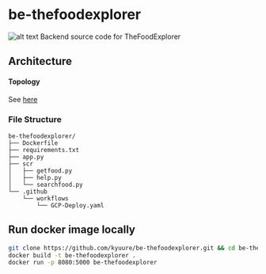 # be-thefoodexplorer

![alt text](https://github.com/kyuure/be-thefoodexplorer/blob/main/img/v1.0.png "Server Topology")
Backend source code for TheFoodExplorer


## Architecture

#### Topology
See [here](https://docs.google.com/presentation/d/1f8nl-JyYW6cXSfhCECTw_V_pQeOYsfTQ-flmfxzbivU/edit?usp=sharing "API Architecture")

### File Structure
```
be-thefoodexplorer/
├── Dockerfile
├── requirements.txt
├── app.py
├── scr
│   ├── getfood.py
│   ├── help.py
│   └── searchfood.py
└── .github
    └── workflows
        └── GCP-Deploy.yaml
```


## Run docker image locally
```sh
git clone https://github.com/kyuure/be-thefoodexplorer.git && cd be-thefoodexplorer
docker build -t be-thefoodexplorer .
docker run -p 8080:5000 be-thefoodexplorer
```
